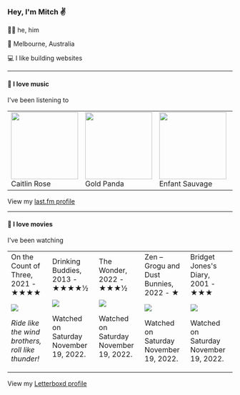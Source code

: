 <article><h3>Hey, I&#x27;m Mitch ✌️</h3><section><p>🙆‍♂️ he, him</p><p>📍 Melbourne, Australia</p><p>💻 I like building websites</p></section><hr/><section><h4>💽 I love music</h4><p>I&#x27;ve been listening to</p><table><tbody><td><img src="https://lastfm.freetls.fastly.net/i/u/174s/8b3f7113ed1b430bae264a2ae2b65a10.png" height="150px" alt="" role="presentation"/><br/>Caitlin Rose</td><td><img src="https://lastfm.freetls.fastly.net/i/u/174s/465c822a8de64690a9bf5e1df3c97452.png" height="150px" alt="" role="presentation"/><br/>Gold Panda</td><td><img src="https://lastfm.freetls.fastly.net/i/u/174s/8659d68d7ea6a7fccac0e8f7abbbfc00.png" height="150px" alt="" role="presentation"/><br/>Enfant Sauvage</td><td><img src="https://lastfm.freetls.fastly.net/i/u/174s/a60d9d9ae55226699420b52ab28d3ad0.png" height="150px" alt="" role="presentation"/><br/>Rihanna</td><td><img src="https://lastfm.freetls.fastly.net/i/u/174s/b25931cc6991394dacfc6e50bdbe31ac.png" height="150px" alt="" role="presentation"/><br/>Sudan Archives</td></tbody></table><span>View my <a href="https://www.last.fm/user/mylsb">last.fm profile</a></span></section><hr/><section><h4>📼 I love movies</h4><p>I&#x27;ve been watching</p><table><tbody><td>On the Count of Three, 2021 - ★★★★<br/><span> <p><img src="https://a.ltrbxd.com/resized/sm/upload/xe/7s/xp/sa/count-0-600-0-900-crop.jpg?v=c12d5e417c"/></p> <p><i>Ride like the wind brothers, roll like thunder!</i></p> </span></td><td>Drinking Buddies, 2013 - ★★★★½<br/><span> <p><img src="https://a.ltrbxd.com/resized/sm/upload/bb/e4/ko/lc/6OwVYT6zTvx8YVmkMYBVydNfHEV-0-600-0-900-crop.jpg?v=2c23c9384b"/></p> <p>Watched on Saturday November 19, 2022.</p> </span></td><td>The Wonder, 2022 - ★★★½<br/><span> <p><img src="https://a.ltrbxd.com/resized/film-poster/7/4/0/1/6/2/740162-the-wonder-0-600-0-900-crop.jpg?v=9a90cf46c4"/></p> <p>Watched on Saturday November 19, 2022.</p> </span></td><td>Zen – Grogu and Dust Bunnies, 2022 - ★<br/><span> <p><img src="https://a.ltrbxd.com/resized/film-poster/9/4/1/9/0/5/941905-zen-grogu-and-dust-bunnies-0-600-0-900-crop.jpg?v=c8625466e9"/></p> <p>Watched on Saturday November 19, 2022.</p> </span></td><td>Bridget Jones&#x27;s Diary, 2001 - ★★★<br/><span> <p><img src="https://a.ltrbxd.com/resized/sm/upload/0u/jf/ve/sc/ydsXlFK0fmOphAIjqsmf5U6j1LU-0-600-0-900-crop.jpg?v=d771ae3fb2"/></p> <p>Watched on Saturday November 19, 2022.</p> </span></td></tbody></table><span>View my <a href="https://letterboxd.com/myslab/">Letterboxd profile</a></span></section></article>